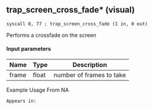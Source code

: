 ## trap_screen_cross_fade* (visual)

`syscall 0, 77 ; trap_screen_cross_fade (1 in, 0 out)`

Performs a crossfade on the screen

#### Input parameters
| Name | Type | Description
|------|------|------------
| frame   | float   | number of frames to take


Example Usage From NA






	Appears in:



